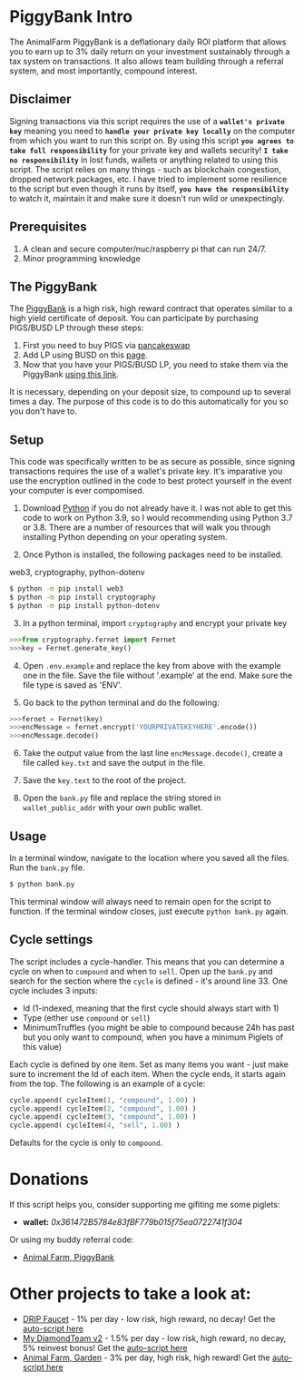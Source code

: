 # PiggyBank Intro

The AnimalFarm PiggyBank is a deflationary daily ROI platform that allows
you to earn up to 3% daily return on your investment sustainably through a tax system
on transactions. It also allows team building through a referral system, and most
importantly, compound interest. 

## Disclaimer
Signing transactions via this script requires the use of a **`wallet's private key`** meaning you need to **`handle your private key locally`** on the computer from which you want to run this script on.
By using this script **`you agrees to take full responsibility`** for your private key and wallets security!
**`I take no responsibility`** in lost funds, wallets or anything related to using this script.
The script relies on many things - such as blockchain congestion, dropped network packages, etc. I have tried to implement some resilience to the script but even though it runs by itself, **`you have the responsibility`** to watch it, maintain it and make sure it doesn't run wild or unexpectingly.

## Prerequisites
1. A clean and secure computer/nuc/raspberry pi that can run 24/7.
2. Minor programming knowledge

## The PiggyBank

The [PiggyBank](https://theanimal.farm/piggybank/0x361472B5784e83fBF779b015f75ea0722741f304) is a high risk, high reward contract that operates similar to a high yield 
certificate of deposit. You can participate by purchasing PIGS/BUSD LP through these steps: 
1. First you need to buy PIGS via [pancakeswap](https://pancakeswap.finance/swap#/swap?outputCurrency=0x3A4C15F96B3b058ab3Fb5FAf1440Cc19E7AE07ce) 
2. Add LP using BUSD on this [page](https://theanimal.farm/addliquidityPigs). 
3. Now that you have your PIGS/BUSD LP, you need to stake them via the PiggyBank [using this link](https://theanimal.farm/piggybank/0x361472B5784e83fBF779b015f75ea0722741f304).

It is necessary, depending on your deposit size, to compound up to several times a day. The purpose of this code
is to do this automatically for you so you don't have to. 

## Setup

This code was specifically written to be as secure as possible, since signing transactions requires the use of
a wallet's private key. It's imparative you use the encryption outlined in the code to best protect yourself
in the event your computer is ever compomised. 

1. Download [Python](https://www.python.org/downloads/) if you do not already have it. I was not able to get this code
to work on Python 3.9, so I would recommending using Python 3.7 or 3.8. There are a number of resources that will walk 
you through installing Python depending on your operating system.

2. Once Python is installed, the following packages need to be installed.

web3, cryptography, python-dotenv
 ```bash
$ python -m pip install web3
$ python -m pip install cryptography
$ python -m pip install python-dotenv
```

3. In a python terminal, import `cryptography` and encrypt your private key
```py
>>>from cryptography.fernet import Fernet
>>>key = Fernet.generate_key()
```

4. Open `.env.example` and replace the key from above with the example one in the file. Save the file without '.example' at the end. Make sure the file type is saved as 'ENV'. 

5. Go back to the python terminal and do the following:
```py
>>>fernet = Fernet(key)
>>>encMessage = fernet.encrypt('YOURPRIVATEKEYHERE'.encode())
>>>encMessage.decode()
```

6. Take the output value from the last line `encMessage.decode()`, create a file called `key.txt` and save the output in the file. 
7. Save the `key.text` to the root of the project.

8. Open the `bank.py` file and replace the string stored in `wallet_public_addr` with your own public wallet.

## Usage

In a terminal window, navigate to the location where you saved all the files. Run the `bank.py` file.

```bash
$ python bank.py
```

This terminal window will always need to remain open for the script to function. If the terminal window closes, just execute
`python bank.py` again.

## Cycle settings
The script includes a cycle-handler. This means that you can determine a cycle on when to `compound` and when to `sell`.
Open up the `bank.py` and search for the section where the `cycle` is defined - it's around line 33.
One cycle includes 3 inputs:
- Id (1-indexed, meaning that the first cycle should always start with 1)
- Type (either use `compound` or `sell`)
- MinimumTruffles (you might be able to compound because 24h has past but you only want to compound, when you have a minimum Piglets of this value)

Each cycle is defined by one item. Set as many items you want - just make sure to increment the Id of each item. When the cycle ends, it starts again from the top.
The following is an example of a cycle:
```py
cycle.append( cycleItem(1, "compound", 1.00) )
cycle.append( cycleItem(2, "compound", 1.00) )
cycle.append( cycleItem(3, "compound", 1.00) )
cycle.append( cycleItem(4, "sell", 1.00) )
```

Defaults for the cycle is only to `compound`.

# Donations
If this script helps you, consider supporting me gifiting me some piglets: 
- **wallet:** *0x361472B5784e83fBF779b015f75ea0722741f304*

Or using my buddy referral code:
- [Animal Farm, PiggyBank](https://theanimal.farm/piggybank/0x361472B5784e83fBF779b015f75ea0722741f304)


# Other projects to take a look at:
- [DRIP Faucet](https://drip.community/faucet?buddy=0x361472B5784e83fBF779b015f75ea0722741f304) - 1% per day - low risk, high reward, no decay! Get the [auto-script here](https://github.com/jacktripperz/hydrator)
- [My DiamondTeam v2](https://mydiamondteam.online/v2/?ref=0x361472b5784e83fbf779b015f75ea0722741f304) - 1.5% per day - low risk, high reward, no decay, 5% reinvest bonus! Get the [auto-script here](https://github.com/jacktripperz/diamond_team)
- [Animal Farm, Garden](https://theanimal.farm/referrals/0x361472B5784e83fBF779b015f75ea0722741f304) - 3% per day, high risk, high reward! Get the [auto-script here](https://github.com/jacktripperz/planter)
